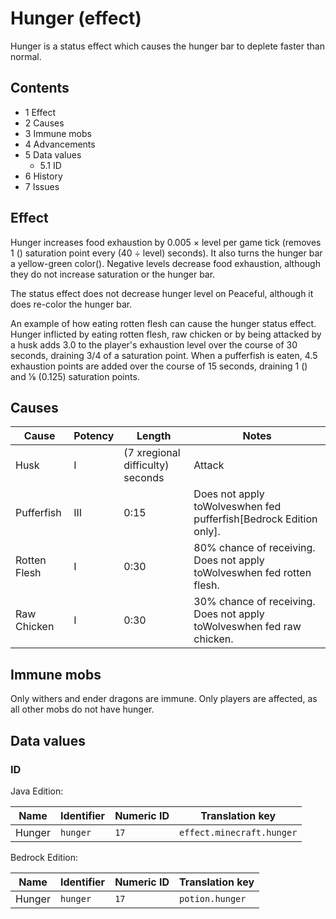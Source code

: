 # Hunger (effect)
Hunger is a status effect which causes the hunger bar to deplete faster than normal.

## Contents
- 1 Effect
- 2 Causes
- 3 Immune mobs
- 4 Advancements
- 5 Data values
	- 5.1 ID
- 6 History
- 7 Issues

## Effect
Hunger increases food exhaustion by 0.005 × level per game tick (removes 1 () saturation point every (40 ÷ level) seconds). It also turns the hunger bar a yellow-green color(). Negative levels decrease food exhaustion, although they do not increase saturation or the hunger bar.

The status effect does not decrease hunger level on Peaceful, although it does re-color the hunger bar.

An example of how eating rotten flesh can cause the hunger status effect.
Hunger inflicted by eating rotten flesh, raw chicken or by being attacked by a husk adds 3.0 to the player's exhaustion level over the course of 30 seconds, draining 3/4 of a saturation point. When a pufferfish is eaten, 4.5 exhaustion points are added over the course of 15 seconds, draining 1 () and 1⁄8 (0.125) saturation points.

## Causes
| Cause        | Potency | Length                           | Notes                                                                  |
|--------------|---------|----------------------------------|------------------------------------------------------------------------|
| Husk         | I       | (7 xregional difficulty) seconds | Attack                                                                 |
| Pufferfish   | III     | 0:15                             | Does not apply toWolveswhen fed pufferfish‌[Bedrock Edition  only].    |
| Rotten Flesh | I       | 0:30                             | 80% chance of receiving. Does not apply toWolveswhen fed rotten flesh. |
| Raw Chicken  | I       | 0:30                             | 30% chance of receiving. Does not apply toWolveswhen fed raw chicken.  |

## Immune mobs
Only withers and ender dragons are immune. Only players are affected, as all other mobs do not have hunger.

## Data values
### ID
Java Edition:

| Name   | Identifier | Numeric ID | Translation key           |
|--------|------------|------------|---------------------------|
| Hunger | `hunger`   | `17`       | `effect.minecraft.hunger` |

Bedrock Edition:

| Name   | Identifier | Numeric ID | Translation key |
|--------|------------|------------|-----------------|
| Hunger | `hunger`   | `17`       | `potion.hunger` |


